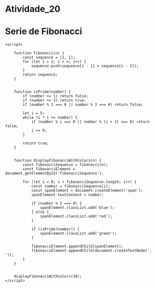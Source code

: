 # Atividade_20
<!DOCTYPE html>
<html>
<head>
    <title>Serie de Fibonacci</title>
    <style>
        .red { color: red; }
        .blue { color: blue; }
        .green { color: green; }
    </style>
</head>
<body>
    <h1>Serie de Fibonacci</h1>
    <p id="fibonacciSequence"></p>

    <script>
        
        function fibonacci(n) {
            const sequence = [1, 1];
            for (let i = 2; i < n; i++) {
                sequence.push(sequence[i - 1] + sequence[i - 2]);
            }
            return sequence;
        }

       
        function isPrime(number) {
            if (number <= 1) return false;
            if (number <= 3) return true;
            if (number % 2 === 0 || number % 3 === 0) return false;

            let i = 5;
            while (i * i <= number) {
                if (number % i === 0 || number % (i + 2) === 0) return false;
                i += 6;
            }

            return true;
        }

        
        function displayFibonacciWithColors(n) {
            const fibonacciSequence = fibonacci(n);
            const fibonacciElement = document.getElementById('fibonacciSequence');

            for (let i = 0; i < fibonacciSequence.length; i++) {
                const number = fibonacciSequence[i];
                const spanElement = document.createElement('span');
                spanElement.textContent = number;

                if (number % 2 === 0) {
                    spanElement.classList.add('blue');
                } else {
                    spanElement.classList.add('red');
                }

                if (isPrime(number)) {
                    spanElement.classList.add('green');
                }

                fibonacciElement.appendChild(spanElement);
                fibonacciElement.appendChild(document.createTextNode(', '));
            }
        }

      
        displayFibonacciWithColors(30);
    </script>
</body>
</html>
